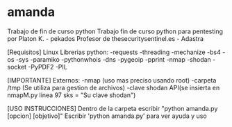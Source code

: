 # amanda
Trabajo de fin de curso python
Trabajo fin de curso python para pentesting por Platon K. - pekados
Profesor de thesecuritysentinel.es - Adastra
 
 [Requisitos]
 Linux
 Librerias python:
 -requests
 -threading
 -mechanize
 -bs4
 -os
 -sys
 -paramiko
 -pythonwhois
 -dns
 -pygeoip
 -pprint
 -nmap
 -shodan
 -socket
 -PyPDF2
 -PIL
 
 [IMPORTANTE]
 Externos:
 -nmap (uso mas preciso usando root)
 -carpeta /tmp (Se utiliza para gestion de archivos)
 -clave shodan API(se insierta en nmapM.py linea 97 sks = "Su clave shodan")
 
 [USO INSTRUCCIONES]
 Dentro de la carpeta escribir "python amanda.py [opcion] [objetivo]"
 Escribir 'python amanda.py' para ver ayuda y uso
